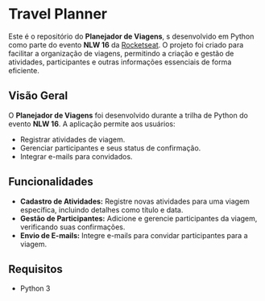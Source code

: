 <!DOCTYPE html>
<html lang="en">
<head>
    <meta charset="UTF-8">
    <meta name="viewport" content="width=device-width, initial-scale=1.0">
    <title>Travel Planner - NLW 16</title>
</head>
<body>

<h1>Travel Planner</h1>

<p>Este é o repositório do <strong>Planejador de Viagens</strong>, s desenvolvido em Python como parte do evento <strong>NLW 16</strong> da <a href="https://rocketseat.com.br">Rocketseat</a>. O projeto foi criado para facilitar a organização de viagens, permitindo a criação e gestão de atividades, participantes e outras informações essenciais de forma eficiente.</p>

<h2>Visão Geral</h2>
<p>O <strong>Planejador de Viagens</strong> foi desenvolvido durante a trilha de Python do evento <strong>NLW 16</strong>. A aplicação permite aos usuários:</p>
<ul>
    <li>Registrar atividades de viagem.</li>
    <li>Gerenciar participantes e seus status de confirmação.</li>
    <li>Integrar e-mails para convidados.</li>
</ul>

<h2>Funcionalidades</h2>
<ul>
    <li><strong>Cadastro de Atividades:</strong> Registre novas atividades para uma viagem específica, incluindo detalhes como título e data.</li>
    <li><strong>Gestão de Participantes:</strong> Adicione e gerencie participantes da viagem, verificando suas confirmações.</li>
    <li><strong>Envio de E-mails:</strong> Integre e-mails para convidar participantes para a viagem.</li>
</ul>

<h2>Requisitos</h2>
<ul>
    <li>Python 3</li>
</ul>

</body>
</html>
